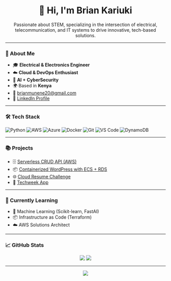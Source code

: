 <h1 align="center">👋 Hi, I'm Brian Kariuki</h1>
<p align="center">
  Passionate about STEM, specializing in the intersection of electrical, telecommunication, and IT systems to drive innovative, tech-based solutions.
</p>

---

### 📍 About Me

- 🎓 **Electrical & Electronics Engineer**
- ☁️ **Cloud & DevOps Enthusiast**
- 🤖 **AI + CyberSecurity**
- 🌍 Based in **Kenya**
- 📨 [brianmunene20@gmail.com](mailto:brianmunene20@gmail.com)
- 💼 [LinkedIn Profile](https://www.linkedin.com/in/brian-kariuki-6aa0a618b)

---

### 🛠️ Tech Stack

![Python](https://img.shields.io/badge/-Python-333?style=flat&logo=python)
![AWS](https://img.shields.io/badge/-AWS-232F3E?style=flat&logo=amazon-aws)
![Azure](https://img.shields.io/badge/-Azure-0078D4?style=flat&logo=microsoft-azure&logoColor=white)
![Docker](https://img.shields.io/badge/-Docker-0db7ed?style=flat&logo=docker)
![Git](https://img.shields.io/badge/-Git-F05032?style=flat&logo=git)
![VS Code](https://img.shields.io/badge/-VSCode-007ACC?style=flat&logo=visual-studio-code)
![DynamoDB](https://img.shields.io/badge/-DynamoDB-4053D6?style=flat&logo=amazon-dynamodb)


---

### 📚 Projects

- 🗄️ [Serverless CRUD API (AWS)](https://github.com/BrianConstantine/Project2-Serverless-CRUD-API-Lambda-Dynamodb-Amplify)
- 📦 [Containerized WordPress with ECS + RDS](https://github.com/BrianConstantine/Containerized_wordpress_ECS-RDS)
- 🌐 [Cloud Resume Challenge](https://github.com/BrianConstantine/CloudResume)
- 🧰 [Techweek App](https://github.com/BrianConstantine/TechweekAPP) 

---

### 🌱 Currently Learning

- 🧠 Machine Learning (Scikit-learn, FastAI)
- 📦 Infrastructure as Code (Terraform)
- ☁️ AWS Solutions Architect

---

### 📈 GitHub Stats

<p align="center">
  <img src="https://github-readme-stats.vercel.app/api?username=BrianConstantine&show_icons=true&theme=default" />
  <img src="https://github-readme-streak-stats.herokuapp.com/?user=BrianConstantine&theme=default" />
</p>

---

<p align="center">
  <img src="https://capsule-render.vercel.app/api?type=waving&color=0f2027&height=150&section=footer" />
</p>
